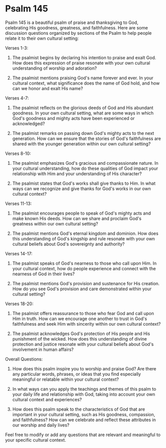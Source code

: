 # Psalm 145

Psalm 145 is a beautiful psalm of praise and thanksgiving to God, celebrating His goodness, greatness, and faithfulness. Here are some discussion questions organized by sections of the Psalm to help people relate it to their own cultural setting:

Verses 1-3:

1. The psalmist begins by declaring his intention to praise and exalt God. How does this expression of praise resonate with your own cultural understanding of worship and adoration?

2. The psalmist mentions praising God's name forever and ever. In your cultural context, what significance does the name of God hold, and how can we honor and exalt His name?

Verses 4-7:

1. The psalmist reflects on the glorious deeds of God and His abundant goodness. In your own cultural setting, what are some ways in which God's goodness and mighty acts have been experienced or acknowledged?

2. The psalmist remarks on passing down God's mighty acts to the next generation. How can we ensure that the stories of God's faithfulness are shared with the younger generation within our own cultural setting?

Verses 8-10:

1. The psalmist emphasizes God's gracious and compassionate nature. In your cultural understanding, how do these qualities of God impact your relationship with Him and your understanding of His character?

2. The psalmist states that God's works shall give thanks to Him. In what ways can we recognize and give thanks for God's works in our own cultural context?

Verses 11-13:

1. The psalmist encourages people to speak of God's mighty acts and make known His deeds. How can we share and proclaim God's greatness within our own cultural setting?

2. The psalmist mentions God's eternal kingdom and dominion. How does this understanding of God's kingship and rule resonate with your own cultural beliefs about God's sovereignty and authority?

Verses 14-17:

1. The psalmist speaks of God's nearness to those who call upon Him. In your cultural context, how do people experience and connect with the nearness of God in their lives?

2. The psalmist mentions God's provision and sustenance for His creation. How do you see God's provision and care demonstrated within your cultural setting?

Verses 18-20:

1. The psalmist offers reassurance to those who fear God and call upon Him in truth. How can we encourage one another to trust in God's faithfulness and seek Him with sincerity within our own cultural context?

2. The psalmist acknowledges God's protection of His people and His punishment of the wicked. How does this understanding of divine protection and justice resonate with your cultural beliefs about God's involvement in human affairs?

Overall Questions:

1. How does this psalm inspire you to worship and praise God? Are there any particular words, phrases, or ideas that you find especially meaningful or relatable within your cultural context?

2. In what ways can you apply the teachings and themes of this psalm to your daily life and relationship with God, taking into account your own cultural context and experiences?

3. How does this psalm speak to the characteristics of God that are important in your cultural setting, such as His goodness, compassion, and faithfulness? How can we celebrate and reflect these attributes in our worship and daily lives?

Feel free to modify or add any questions that are relevant and meaningful to your specific cultural context.